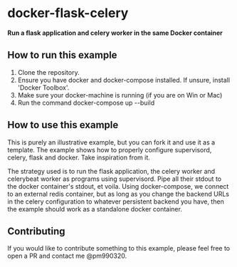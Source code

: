 # docker-flask-celery
**Run a flask application and celery worker in the same Docker container**

## How to run this example
1. Clone the repository.
2. Ensure you have docker and docker-compose installed. If unsure, install 'Docker Toolbox'.
3. Make sure your docker-machine is running (if you are on Win or Mac)
4. Run the command docker-compose up --build

## How to use this example
This is purely an illustrative example, but you can fork it and use it as a template. The example shows how to properly configure supervisord, celery, flask and docker. Take inspiration from it.

The strategy used is to run the flask application, the celery worker and celerybeat worker as programs using supervisord. Pipe all their stdout to the docker container's stdout, et voila. Using docker-compose, we connect to an external redis container, but as long as you change the backend URLs in the celery configuration to whatever persistent backend you have, then the example should work as a standalone docker container.

## Contributing
If you would like to contribute something to this example, please feel free to open a PR and contact me @pm990320.
